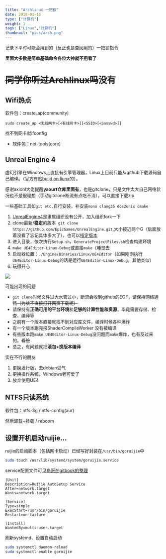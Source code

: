 ```yaml
---
title: "Archlinux 一把梭"
date: 2018-01-16
type: ["计算机"]
weight: 1
tags: ["Linux","计算机"]
thumbnail: "pics/arch.png"
---
```


记录下平时可能会用到的（反正也是查阅用的）一把锁指令

**里面大多数是简单基础命令各位大神就不用看了**

# ~~同学你听过Archlinux吗~~没有

## Wifi热点

软件包：create_ap(community)

```
sudo create_ap <无线网卡>[<有线网卡>][<SSID>[<passwd>]]
```

找不到网卡就ifconfig
  - 软件包：net-tools(core)

## Unreal Engine 4

虚幻引擎在Windows上直接有引擎管理器，Linux上目前只能从github下载源码自己编译。（官方有贴[build on liunx](https://wiki.unrealengine.com/Building_On_Linux)的）。

感谢axionl大佬提醒**yaourt仓库里面有**，也是gitclone，只是文件太大自己网络状况也不是很理想（手动gitclone断流有点吃不消），可以直接下载zip

一些基础工具如``git etc.``自行安装，补安装``mono clang35 dos2unix cmake``

1. [UnrealEngine4](https://github.com/EpicGames/UnrealEngine)是隶属组织没有公开，加入组织fork一下
2. clone最新/**稳定**的版本`` git clone https://github.com/EpicGames/UnrealEngine.git``,大小接近两个G（后面放着没看了忘记具体多大了），也可以[指定版本](https://wiki.unrealengine.com/Building_On_Linux#Building)
3. 进入目录，依次执行``Setup.sh``，``GenerateProjectFiles.sh``检查构建环境
4. ``make UE4Editor-Linux-Debug``或直接``make``（睡觉去
5. 启动器位置：``./Engine/Binaries/Linux/UE4Editor``（如果刚刚执行``UE4Editor-Linux-Debug``的话是运行``UE4Editor-Linux-Debug``，其他类似）
6. 玩得开心

![](http://i1.sinaimg.cn/gm/2013/0607/U9866P115DT20130607160927.jpg)

可能出现的问题

- ``git clone``时候文件过大水管过小，断流会收到github的EOF，请保持网络通畅~~（为啥不直接打开网页下载呢）~~
- 请保持有**正确可用的平台环境**和**足够的计算性能和资源**，毕竟需要存储、检查、编译等
- 之前有一个版本直接就找不到对应库文件，编译时候各种爆炸
- 有一个版本跑完报ShaderCompileWorker 没有被编译
- 有些版本跑``make UE4Editor-Linux-Debug``没问题而``make``爆炸，也有反过来的。~~看脸~~
- 总之，有问题就把**滚包+换版本编译**

实在不行的朋友

1. 更换发行版，去debian受气
2. 更换操作系统，Windows老可爱了
3. 放弃使用UE4

## NTFS只读系统

软件包：ntfs-3g / ntfs-config(aur)

然后卸载+挂载 / reboom

## 设置开机启动ruijie…

ruijie的启动脚本（包括网卡启动）已经写好封装在``/usr/bin/goruijie``中

```sh
sudo touch /usr/lib/systemd/system/goruijie.service
```

service配置文件可见[鸟哥在gitbook的整理](https://wizardforcel.gitbooks.io/vbird-linux-basic-4e/content/150.html)

```
[Unit]
Description=Ruijie AutoSetup Service
After=network.target
Wants=network.target

[Service]
Type=simple
ExecStart=/usr/bin/goruijie
Restart=on-failure

[Install]
WantedBy=multi-user.target
```

刷新systemd、设置自动启动
```sh
sudo systemctl daemon-reload
sudo systemctl enable goruijie
```
